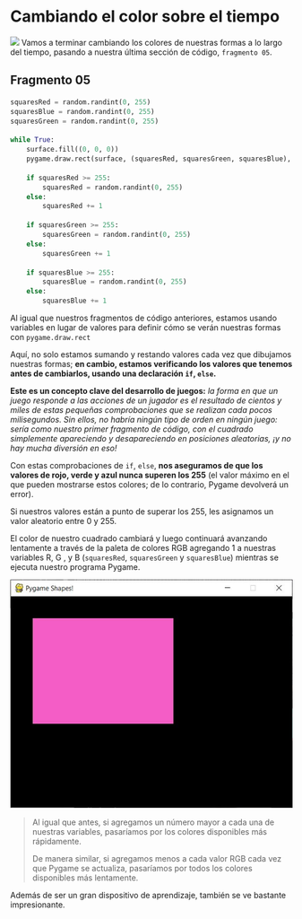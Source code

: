 # Cambiando el color sobre el tiempo
![](https://media.giphy.com/media/xUPGcwfIGVWyf2YrUA/giphy.gif)
Vamos a terminar cambiando los colores de nuestras formas a lo largo del tiempo, pasando a nuestra última sección de código, `fragmento 05`.

## Fragmento 05
```python
squaresRed = random.randint(0, 255)
squaresBlue = random.randint(0, 255)
squaresGreen = random.randint(0, 255)

while True:
    surface.fill((0, 0, 0))
    pygame.draw.rect(surface, (squaresRed, squaresGreen, squaresBlue), (50, 50, windowWidth /2, windowHeight /2))
    
    if squaresRed >= 255:
        squaresRed = random.randint(0, 255)
    else:
        squaresRed += 1
    
    if squaresGreen >= 255:
        squaresGreen = random.randint(0, 255)
    else:
        squaresGreen += 1
    
    if squaresBlue >= 255:
        squaresBlue = random.randint(0, 255)
    else:
        squaresBlue += 1
```
Al igual que nuestros fragmentos de código anteriores, estamos usando variables en lugar de valores para definir cómo se verán nuestras formas con `pygame.draw.rect` 

Aquí, no solo estamos sumando y restando valores cada vez que dibujamos nuestras formas; **en cambio, estamos verificando los valores que tenemos antes de cambiarlos, usando una declaración `if`, `else`.**

**Este es un concepto clave del desarrollo de juegos:** *la forma en que un juego responde a las acciones de un jugador es el resultado de cientos y miles de estas pequeñas comprobaciones que se realizan cada pocos milisegundos. Sin ellos, no habría ningún tipo de orden en ningún juego: sería como nuestro primer fragmento de código, con el cuadrado simplemente apareciendo y desapareciendo en posiciones aleatorias, ¡y no hay mucha diversión en eso!*

Con estas comprobaciones de `if`, `else`, **nos aseguramos de que los valores de rojo, verde y azul nunca superen los 255** (el valor máximo en el que pueden mostrarse estos colores; de lo contrario, Pygame devolverá un error).

Si nuestros valores están a punto de superar los 255, les asignamos un valor aleatorio entre 0 y 255. 

El color de nuestro cuadrado cambiará y luego continuará avanzando lentamente a través de la paleta de colores RGB agregando 1 a nuestras variables R, G , y  B (`squaresRed`, `squaresGreen` y `squaresBlue`) mientras se ejecuta nuestro programa Pygame. 

![](https://github.com/Ezzzzzzzzzzzzzz/Taller_PyG/blob/master/PracticasPyG/Practica2/Cap2.2.6.JPG)

>Al igual que antes, si agregamos un número mayor a cada una de nuestras variables, pasaríamos por los colores disponibles más rápidamente. 
>
>De manera similar, si agregamos menos a cada valor RGB cada vez que Pygame se actualiza, pasaríamos por todos los colores disponibles más lentamente. 

Además de ser un gran dispositivo de aprendizaje, también se ve bastante impresionante.
<!--stackedit_data:
eyJoaXN0b3J5IjpbMTg0MzkyODI5NiwyMDY4ODM2OTQ5LC04OT
gwNjc3NjksOTQ2MTMwNDQyXX0=
-->